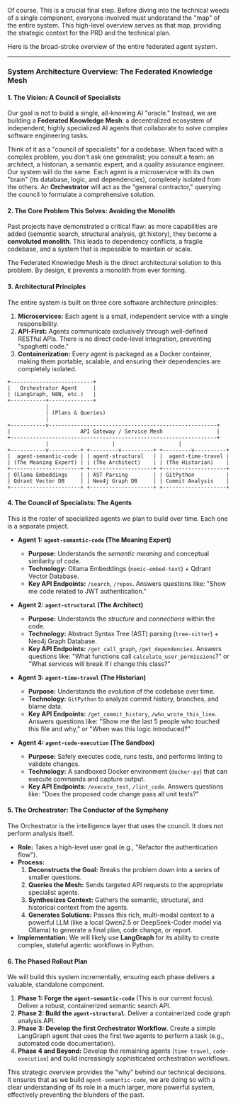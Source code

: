 Of course. This is a crucial final step. Before diving into the technical weeds of a single component, everyone involved must understand the "map" of the entire system. This high-level overview serves as that map, providing the strategic context for the PRD and the technical plan.

Here is the broad-stroke overview of the entire federated agent system.

---

### **System Architecture Overview: The Federated Knowledge Mesh**

#### **1. The Vision: A Council of Specialists**

Our goal is not to build a single, all-knowing AI "oracle." Instead, we are building a **Federated Knowledge Mesh**: a decentralized ecosystem of independent, highly specialized AI agents that collaborate to solve complex software engineering tasks.

Think of it as a "council of specialists" for a codebase. When faced with a complex problem, you don't ask one generalist; you consult a team: an architect, a historian, a semantic expert, and a quality assurance engineer. Our system will do the same. Each agent is a microservice with its own "brain" (its database, logic, and dependencies), completely isolated from the others. An **Orchestrator** will act as the "general contractor," querying the council to formulate a comprehensive solution.

#### **2. The Core Problem This Solves: Avoiding the Monolith**

Past projects have demonstrated a critical flaw: as more capabilities are added (semantic search, structural analysis, git history), they become a **convoluted monolith**. This leads to dependency conflicts, a fragile codebase, and a system that is impossible to maintain or scale.

The Federated Knowledge Mesh is the direct architectural solution to this problem. By design, it prevents a monolith from ever forming.

#### **3. Architectural Principles**

The entire system is built on three core software architecture principles:

1.  **Microservices:** Each agent is a small, independent service with a single responsibility.
2.  **API-First:** Agents communicate exclusively through well-defined RESTful APIs. There is no direct code-level integration, preventing "spaghetti code."
3.  **Containerization:** Every agent is packaged as a Docker container, making them portable, scalable, and ensuring their dependencies are completely isolated.

```
+--------------------------+
|   Orchestrator Agent     |
| (LangGraph, N8N, etc.)   |
+-----------+--------------+
            |
            | (Plans & Queries)
            |
+-----------v-----------------------------------------------------+
|                      API Gateway / Service Mesh                 |
+-----------------------------------------------------------------+
            |                    |                    |
+-----------v----------+ +---------v----------+ +---------v----------+
|  agent-semantic-code | | agent-structural   | |  agent-time-travel |
| (The Meaning Expert) | | (The Architect)    | | (The Historian)    |
+----------------------+ +--------------------+ +--------------------+
| Ollama Embeddings    | | AST Parsing        | | GitPython          |
| Qdrant Vector DB     | | Neo4j Graph DB     | | Commit Analysis    |
+----------------------+ +--------------------+ +--------------------+
```

#### **4. The Council of Specialists: The Agents**

This is the roster of specialized agents we plan to build over time. Each one is a separate project.

- **Agent 1: `agent-semantic-code` (The Meaning Expert)**
  - **Purpose:** Understands the _semantic meaning_ and conceptual similarity of code.
  - **Technology:** Ollama Embeddings (`nomic-embed-text`) + Qdrant Vector Database.
  - **Key API Endpoints:** `/search`, `/repos`. Answers questions like: "Show me code related to JWT authentication."

- **Agent 2: `agent-structural` (The Architect)**
  - **Purpose:** Understands the _structure_ and _connections_ within the code.
  - **Technology:** Abstract Syntax Tree (AST) parsing (`tree-sitter`) + Neo4j Graph Database.
  - **Key API Endpoints:** `/get_call_graph`, `/get_dependencies`. Answers questions like: "What functions call `calculate_user_permissions`?" or "What services will break if I change this class?"

- **Agent 3: `agent-time-travel` (The Historian)**
  - **Purpose:** Understands the _evolution_ of the codebase over time.
  - **Technology:** `GitPython` to analyze commit history, branches, and blame data.
  - **Key API Endpoints:** `/get_commit_history`, `/who_wrote_this_line`. Answers questions like: "Show me the last 5 people who touched this file and why," or "When was this logic introduced?"

- **Agent 4: `agent-code-execution` (The Sandbox)**
  - **Purpose:** Safely executes code, runs tests, and performs linting to validate changes.
  - **Technology:** A sandboxed Docker environment (`docker-py`) that can execute commands and capture output.
  - **Key API Endpoints:** `/execute_test`, `/lint_code`. Answers questions like: "Does the proposed code change pass all unit tests?"

#### **5. The Orchestrator: The Conductor of the Symphony**

The Orchestrator is the intelligence layer that uses the council. It does not perform analysis itself.

- **Role:** Takes a high-level user goal (e.g., "Refactor the authentication flow").
- **Process:**
  1.  **Deconstructs the Goal:** Breaks the problem down into a series of smaller questions.
  2.  **Queries the Mesh:** Sends targeted API requests to the appropriate specialist agents.
  3.  **Synthesizes Context:** Gathers the semantic, structural, and historical context from the agents.
  4.  **Generates Solutions:** Passes this rich, multi-modal context to a powerful LLM (like a local Qwen2.5 or DeepSeek-Coder model via Ollama) to generate a final plan, code change, or report.
- **Implementation:** We will likely use **LangGraph** for its ability to create complex, stateful agentic workflows in Python.

#### **6. The Phased Rollout Plan**

We will build this system incrementally, ensuring each phase delivers a valuable, standalone component.

1.  **Phase 1: Forge the `agent-semantic-code`** (This is our current focus). Deliver a robust, containerized semantic search API.
2.  **Phase 2: Build the `agent-structural`**. Deliver a containerized code graph analysis API.
3.  **Phase 3: Develop the first Orchestrator Workflow**. Create a simple LangGraph agent that uses the first two agents to perform a task (e.g., automated code documentation).
4.  **Phase 4 and Beyond:** Develop the remaining agents (`time-travel`, `code-execution`) and build increasingly sophisticated orchestration workflows.

This strategic overview provides the "why" behind our technical decisions. It ensures that as we build `agent-semantic-code`, we are doing so with a clear understanding of its role in a much larger, more powerful system, effectively preventing the blunders of the past.
